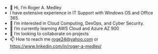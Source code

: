 - 👋 Hi, I’m Roger A. Medley
- I have extensive experience in IT Support with Windows OS and Office 365.
- 👀 I’m interested in Cloud Computing, DevOps, and Cyber Security.
- 🌱 I’m currently learning AWS Cloud and Azure AZ 900
- 💞️ I’m looking to collaborate on projects
- 📫 How to reach me roge24@yahoo.com or https://www.linkedin.com/in/roger-a-medley/

<!---
RAMpurple/RAMpurple is a ✨ special ✨ repository because its `README.md` (this file) appears on your GitHub profile.
You can click the Preview link to take a look at your changes.
--->
